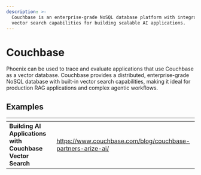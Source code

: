 ```yaml
---
description: >-
  Couchbase is an enterprise-grade NoSQL database platform with integrated
  vector search capabilities for building scalable AI applications.
---
```


# Couchbase

Phoenix can be used to trace and evaluate applications that use Couchbase as a vector database. Couchbase provides a distributed, enterprise-grade NoSQL database with built-in vector search capabilities, making it ideal for production RAG applications and complex agentic workflows.

## Examples

<table data-view="cards"><thead><tr><th></th><th data-hidden data-card-target data-type="content-ref"></th></tr></thead><tbody><tr><td><strong>Building AI Applications with Couchbase Vector Search</strong></td><td><a href="https://www.couchbase.com/blog/couchbase-partners-arize-ai/">https://www.couchbase.com/blog/couchbase-partners-arize-ai/</a></td></tr></tbody></table>
